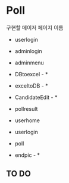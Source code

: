 # Poll

구현할 메이저 페이지 이름 
 - userlogin
 - adminlogin
 - adminmenu
 - DBtoexcel - *
 - exceltoDB - *
 - CandidateEdit - *
 - pollresult
 
 - userhome
 - userlogin
 - poll
 - endpic - * 

TO DO 
 -
